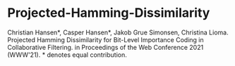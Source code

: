 # Projected-Hamming-Dissimilarity

Christian Hansen\*, Casper Hansen\*, Jakob Grue Simonsen, Christina Lioma. Projected Hamming Dissimilarity for Bit-Level Importance Coding in Collaborative Filtering. in Proceedings of the Web Conference 2021 (WWW'21). 
\* denotes equal contribution.
